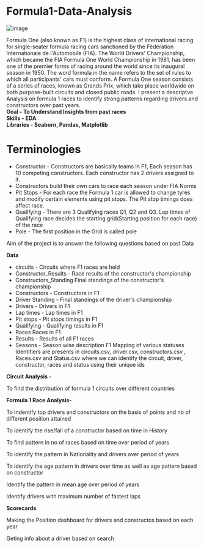 # Formula1-Data-Analysis
![image](https://user-images.githubusercontent.com/102907431/162584733-1aeb1397-e2ce-4554-80db-5a189c428615.png)


Formula One (also known as  F1) is the highest class of international racing for single-seater formula racing cars sanctioned by the Fédération Internationale de l'Automobile (FIA). The World Drivers' Championship, which became the FIA Formula One World Championship in 1981, has been one of the premier forms of racing around the world since its inaugural season in 1950. The word formula in the name refers to the set of rules to which all participants' cars must conform. A Formula One season consists of a series of races, known as Grands Prix, which take place worldwide on both purpose-built circuits and closed public roads.
I present a descriptve Analysis on formula 1 races to identify strong patterns regarding drivers and constructors over past years. <br>
**Goal - To Understand Insights from past races** <br>
**Skills - EDA** <br>
**Libraries - Seaborn, Pandas, Matplotlib** <br>

# Terminologies
* Constructor - Constructors are basically teams in F1, Each season has 10 competing constructors. Each constructor has 2 drivers assigned to it. 
* Constructors build their own cars to race each season under FIA Norms <br>
* Pit Stops - For each race the Formula 1 car is allowed to change tyres and modify certain elements using pit stops. The Pit stop timings does affect race. <br>
* Qualifying - There are 3 Qualifying races Q1, Q2 and Q3. Lap times of Qualifying race decides the starting grid(Starting position for each race) of the race <br>
* Pole - The first position in the Grid is called pole

Aim of the project is to answer the following questions based on past Data

**Data** 
* circuits - Circuits where F1 races are held
* Constructor_Results - Race results of the constructor's championship
* Constructors_Standing Final standings of the constructor's championship
* Constructors - Constructors in F1
* Driver Standing - Final standings of the driver's championship
* Drivers - Drivers in F1
* Lap times - Lap times in F1
* Pit stops - Pit stops timings in F1
* Qualifying - Qualifying results in F1
* Races Races in F1
* Results - Results of all F1 races
* Seasons - Season wise description F1
Mapping of various statuses <br>
Identifiers are presents in circuits.csv, driver.csv, constructors.csv , Races.csv and Status.csv where we can identify the circuit, driver, constructor, races and status using their unique ids <br>

**Circuit Analysis -**

To find the distribution of formula 1 circuits over different countries


**Formula 1 Race Analysis-**

To indentify top drivers and constructors on the basis of points and no of different position attained

To identify the rise/fall of a constructor based on time in History

To find pattern in no of races based on time over period of years

To identify the pattern in Nationality and drivers over period of years

To identify the age pattern in drivers over time as well as age pattern based on constructor

Identify the pattern in mean age over period of years

Identify drivers with maximum number of fastest laps


**Scorecards**

Making the Position dashboard for drivers and constructos based on each year

Geting info about a driver based on search
